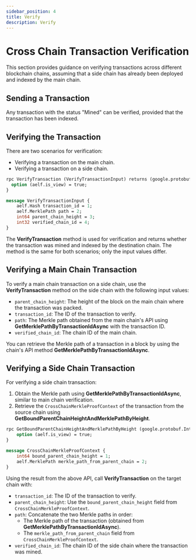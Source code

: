 ```yaml
---
sidebar_position: 4
title: Verify
description: Verify
---
```


# Cross Chain Transaction Verification

This section provides guidance on verifying transactions across different blockchain chains, assuming that a side chain has already been deployed and indexed by the main chain.

## Sending a Transaction

Any transaction with the status "Mined" can be verified, provided that the transaction has been indexed.

## Verifying the Transaction

There are two scenarios for verification:

- Verifying a transaction on the main chain.
- Verifying a transaction on a side chain.

```protobuf
rpc VerifyTransaction (VerifyTransactionInput) returns (google.protobuf.BoolValue) {
  option (aelf.is_view) = true;
}

message VerifyTransactionInput {
    aelf.Hash transaction_id = 1;
    aelf.MerklePath path = 2;
    int64 parent_chain_height = 3;
    int32 verified_chain_id = 4;
}
```

The **VerifyTransaction** method is used for verification and returns whether the transaction was mined and indexed by the destination chain. The method is the same for both scenarios; only the input values differ.

## Verifying a Main Chain Transaction

To verify a main chain transaction on a side chain, use the **VerifyTransaction** method on the side chain with the following input values:

- `parent_chain_height`: The height of the block on the main chain where the transaction was packed.
- `transaction_id`: The ID of the transaction to verify.
- `path`: The Merkle path obtained from the main chain's API using **GetMerklePathByTransactionIdAsync** with the transaction ID.
- `verified_chain_id`: The chain ID of the main chain.

You can retrieve the Merkle path of a transaction in a block by using the chain's API method **GetMerklePathByTransactionIdAsync**.

## Verifying a Side Chain Transaction

For verifying a side chain transaction:

1. Obtain the Merkle path using **GetMerklePathByTransactionIdAsync**, similar to main chain verification.
2. Retrieve the `CrossChainMerkleProofContext` of the transaction from the source chain using **GetBoundParentChainHeightAndMerklePathByHeight**.

```protobuf
rpc GetBoundParentChainHeightAndMerklePathByHeight (google.protobuf.Int64Value) returns (CrossChainMerkleProofContext) {
    option (aelf.is_view) = true;
}

message CrossChainMerkleProofContext {
    int64 bound_parent_chain_height = 1;
    aelf.MerklePath merkle_path_from_parent_chain = 2;
}
```

Using the result from the above API, call **VerifyTransaction** on the target chain with:

- `transaction_id`: The ID of the transaction to verify.
- `parent_chain_height`: Use the `bound_parent_chain_height` field from `CrossChainMerkleProofContext`.
- `path`: Concatenate the two Merkle paths in order:
  - The Merkle path of the transaction (obtained from **GetMerklePathByTransactionIdAsync**).
  - The `merkle_path_from_parent_chain` field from `CrossChainMerkleProofContext`.
- `verified_chain_id`: The chain ID of the side chain where the transaction was mined.
